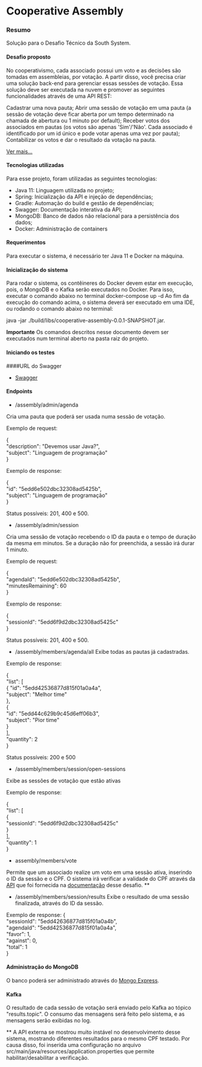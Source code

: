 # Cooperative Assembly
### Resumo
Solução para o Desafio Técnico da South System.

#### Desafio proposto
No cooperativismo, cada associado possui um voto e as decisões são tomadas em assembleias, por votação. 
A partir disso, você precisa criar uma solução back-end para gerenciar essas sessões de votação. 
Essa solução deve ser executada na nuvem e promover as seguintes funcionalidades através de uma API REST:

Cadastrar uma nova pauta;
Abrir uma sessão de votação em uma pauta (a sessão de votação deve ficar aberta por um tempo determinado na 
chamada de abertura ou 1 minuto por default);
Receber votos dos associados em pautas (os votos são apenas 'Sim'/'Não'. Cada associado é identificado por 
um id único e pode votar apenas uma vez por pauta);
Contabilizar os votos e dar o resultado da votação na pauta.

[Ver mais...](https://github.com/rh-southsystem/desafio-back-votos)

#### Tecnologias utilizadas
Para esse projeto, foram utilizadas as seguintes tecnologias:
* Java 11: Linguagem utilizada no projeto;
* Spring: Inicialização da API e injeção de dependências;
* Gradle: Automação do build e gestão de dependências;
* Swagger: Documentação interativa da API;
* MongoDB: Banco de dados não relacional para a persistência dos dados;
* Docker: Administração de containers

#### Requerimentos
Para executar o sistema, é necessário ter Java 11 e Docker na máquina.

#### Inicialização do sistema
Para rodar o sistema, os contêineres do Docker devem estar em execução, 
pois, o MongoDB e o Kafka serão executados no Docker. Para isso, executar o comando abaixo no terminal
docker-compose up -d
Ao fim da execução do comando acima, o sistema deverá ser executado em uma IDE, ou rodando o comando abaixo no terminal:

java -jar ./build/libs/cooperative-assembly-0.0.1-SNAPSHOT.jar.

**Importante** Os comandos descritos nesse documento devem ser executados num terminal aberto na pasta raiz do projeto.

#### Iniciando os testes
####URL do Swagger
* [Swagger](http://127.0.0.1:8080/swagger-ui.html#/assembly-controller)

#### Endpoints
* /assembly/admin/agenda

Cria uma pauta que poderá ser usada numa sessão de votação.

Exemplo de request:

{<br />
  "description": "Devemos usar Java?",<br />
  "subject": "Linguagem de programação"<br />
}

Exemplo de response:

{<br />
  "id": "5edd6e502dbc32308ad5425b",<br />
  "subject": "Linguagem de programação"<br />
}

Status possíveis: 201, 400 e 500.

* /assembly/admin/session

Cria uma sessão de votação recebendo o ID da pauta e o tempo de duração da mesma em minutos.
Se a duração não for preenchida, a sessão irá durar 1 minuto.

Exemplo de request:

{<br />
  "agendaId": "5edd6e502dbc32308ad5425b",<br />
  "minutesRemaining": 60<br />
}

Exemplo de response:

{<br />
  "sessionId": "5edd6f9d2dbc32308ad5425c"<br />
}

Status possíveis: 201, 400 e 500.

* /assembly/members/agenda/all
Exibe todas as pautas já cadastradas.

Exemplo de response:

{<br />
  "list": [<br />
    {
      "id": "5edd42536877d815f01a0a4a",<br />
      "subject": "Melhor time"<br />
    },<br />
    {<br />
      "id": "5edd44c629b9c45d6eff06b3",<br />
      "subject": "Pior time"<br />
    }<br />
  ],<br />
  "quantity": 2<br />
}

Status possíveis: 200 e 500

* /assembly/members/session/open-sessions

Exibe as sessões de votação que estão ativas

Exemplo de response:

{<br />
  "list": [<br />
    {<br />
      "sessionId": "5edd6f9d2dbc32308ad5425c"<br />
    }<br />
  ],<br />
  "quantity": 1<br />
}

* assembly/members/vote

Permite que um associado realize um voto em uma sessão ativa, inserindo o ID da sessão e o CPF.
O sistema irá verificar a validade do CPF através da [API](https://user-info.herokuapp.com/users/{cpf}) que foi 
fornecida na [documentação](https://github.com/rh-southsystem/desafio-back-votos) desse desafio. **

* /assembly/members/session/results
Exibe o resultado de uma sessão finalizada, através do ID da sessão.

Exemplo de response:
{<br />
  "sessionId": "5edd42636877d815f01a0a4b",<br />
  "agendaId": "5edd42536877d815f01a0a4a",<br />
  "favor": 1,<br />
  "against": 0,<br />
  "total": 1<br />
}


#### Administração do MongoDB
O banco poderá ser administrado através do [Mongo Express](http://127.0.0.1:8081/db/db_assembly/).

#### Kafka
O resultado de cada sessão de votação será enviado pelo Kafka ao tópico "results.topic". O consumo das mensagens 
será feito pelo sistema, e as mensagens serão exibidas no log.



** A API externa se mostrou muito instável no desenvolvimento desse sistema, mostrando 
diferentes resultados para o mesmo CPF testado. Por causa disso, foi inserida uma configuração
no arquivo src/main/java/resources/application.properties que permite habilitar/desabilitar a verificação.